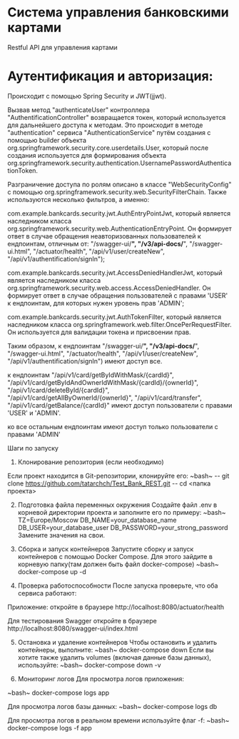 # Система управления банковскими картами

Restful API для управления картами

# Аутентификация и авторизация:
Происходит с помощью Spring Security и JWT(jjwt).

Вызвав метод "authenticateUser" контроллера "AuthentificationController"
возвращается токен, который используется для дальнейшего доступа к методам.
Это происходит в методе "authentication" сервиса "AuthenticationService" путём
создания с помощью builder объекта org.springframework.security.core.userdetails.User,
который после создания используется для формирования объекта org.springframework.security.authentication.UsernamePasswordAuthenticationToken.

Разграничение доступа по ролям описано в классе "WebSecurityConfig" с помощью org.springframework.security.web.SecurityFilterChain.
Также используются несколько фильтров, а именно:

com.example.bankcards.security.jwt.AuthEntryPointJwt, который является наследником класса org.springframework.security.web.AuthenticationEntryPoint.
Он формирует ответ в случае обращения неавторизованных пользователей к ендпоинтам, отличным от:
"/swagger-ui/**", "/v3/api-docs/**", "/swagger-ui.html", "/actuator/health", "/api/v1/user/createNew", "/api/v1/authentification/signIn");

com.example.bankcards.security.jwt.AccessDeniedHandlerJwt, который является наследником класса org.springframework.security.web.access.AccessDeniedHandler.
Он формирует ответ в случае обращения пользователей с правами 'USER' к ендпоинтам, для которых нужен уровень прав 'ADMIN';

com.example.bankcards.security.jwt.AuthTokenFilter, который является наследником класса org.springframework.web.filter.OncePerRequestFilter.
Он используется для валидации токена и присвоении прав.

Таким образом, 
к ендпоинтам "/swagger-ui/**", "/v3/api-docs/**", "/swagger-ui.html", "/actuator/health", "/api/v1/user/createNew", "/api/v1/authentification/signIn") имеют доступ все.

к ендпоинтам 
"/api/v1/card/getByIdWithMask/{cardId}",
"/api/v1/card/getByIdAndOwnerIdWithMask/{cardId}/{ownerId}",
"/api/v1/card/deleteById/{cardId}",
"/api/v1/card/getAllByOwnerId/{ownerId}", "/api/v1/card/transfer",
"/api/v1/card/getBalance/{cardId}" имеют доступ пользователи с правами 'USER' и 'ADMIN'.

ко все остальным ендпоинтам имеют доступ только пользователи с правами 'ADMIN'

Шаги по запуску

1. Клонирование репозитория (если необходимо)

Если проект находится в Git-репозитории, клонируйте его:
~bash~
-- git clone https://github.com/tatarchch/Test_Bank_REST.git
-- cd <папка проекта>

2. Подготовка файла переменных окружения
Создайте файл .env в корневой директории проекта и заполните его по примеру:
~bash~
TZ=Europe/Moscow
DB_NAME=your_database_name
DB_USER=your_database_user
DB_PASSWORD=your_strong_password
Замените значения на свои.

3. Сборка и запуск контейнеров
   Запустите сборку и запуск контейнеров с помощью Docker Compose.
   Для этого зайдите в корневую папку(там должен быть файл docker-compose)
~bash~
docker-compose up -d

4. Проверка работоспособности
   После запуска проверьте, что оба сервиса работают:

Приложение: откройте в браузере http://localhost:8080/actuator/health

Для тестирования Swagger откройте в браузере http://localhost:8080/swagger-ui/index.html


5. Остановка и удаление контейнеров
   Чтобы остановить и удалить контейнеры, выполните:
~bash~
docker-compose down
Если вы хотите также удалить volumes (включая данные базы данных), используйте:
~bash~
docker-compose down -v

6. Мониторинг логов
   Для просмотра логов приложения:

~bash~
docker-compose logs app

Для просмотра логов базы данных:
~bash~
docker-compose logs db

Для просмотра логов в реальном времени используйте флаг -f:
~bash~
docker-compose logs -f app